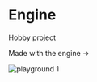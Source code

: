 # Engine
Hobby project

Made with the engine ->

![playground 1](https://user-images.githubusercontent.com/77432892/219967106-1882a00c-96da-4ea3-b1c5-90b74f626165.jpg)
